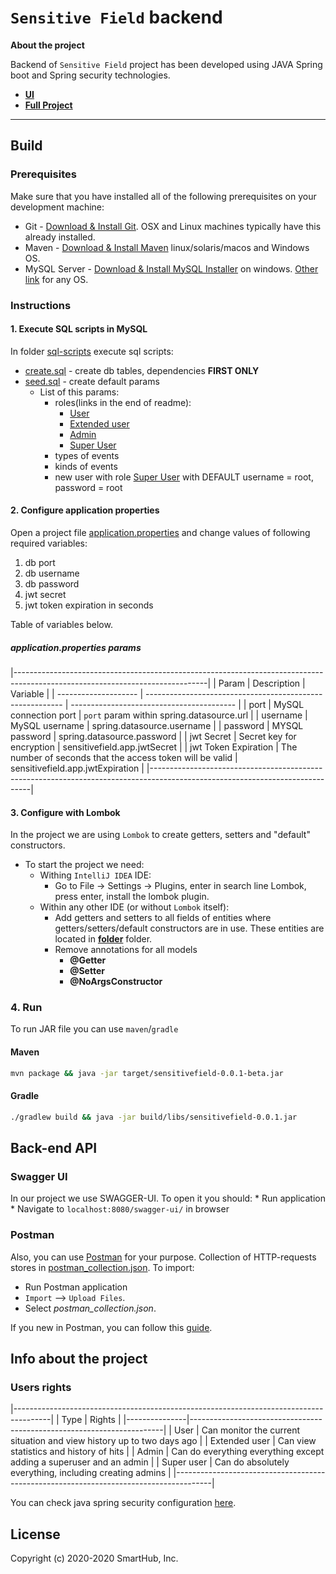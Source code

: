 `Sensitive Field` backend
===============
__About the project__

Backend of `Sensitive Field` project has been developed using JAVA Spring boot and Spring security technologies.

- __[UI](../sensitivefield-front)__
- __[Full Project](https://gitlab.com/m.nawrocki/sensitive-field)__
---


## Build

### Prerequisites

Make sure that you have installed all of the following prerequisites on your development machine:

* Git - [Download & Install Git](https://git-scm.com/downloads). OSX and Linux machines typically have this already installed.
* Maven - [Download & Install Maven](http://maven.apache.org/download.cgi) linux/solaris/macos and Windows OS.
* MySQL Server - [Download & Install MySQL Installer](https://dev.mysql.com/downloads/installer/) on windows. [Other link](https://dev.mysql.com/downloads/mysql/) for any OS.

### Instructions 

#### 1. Execute SQL scripts in MySQL
In folder [sql-scripts](sql-scripts) execute sql scripts:

+ [create.sql](sql-scripts/create.sql) - create db tables, dependencies **FIRST ONLY**
+ [seed.sql](sql-scripts/seed.sql) - create default params
  - List of this params:
    * roles(links in the end of readme):
      * [User]()
      * [Extended user]()
      * [Admin]()
      * [Super User]()
    * types of events
    * kinds of events
    * new user with role [Super User]() with DEFAULT username = root, password = root

#### 2. Configure application properties
Open a project file [application.properties](src/main/resources/application.properties) and change values of following required variables:
1.  db port
2.  db username
2.  db password
3.  jwt secret
4.  jwt token expiration in seconds

Table of variables below.
##### application.properties params

|------------------------------------------------------------------------------------------------------------------------------|
| Param                | Description                                               | Variable                                  |
| -------------------- | --------------------------------------------------------- | ----------------------------------------- |
| port                 | MySQL connection port                                     | `port` param within spring.datasource.url |
| username             | MySQL username                                            | spring.datasource.username                |
| password             | MYSQL password                                            | spring.datasource.password                |
| jwt Secret           | Secret key for encryption                                 | sensitivefield.app.jwtSecret              |
| jwt Token Expiration | The number of seconds that the access token will be valid | sensitivefield.app.jwtExpiration          |
|------------------------------------------------------------------------------------------------------------------------------|

#### 3. Configure with Lombok
In the project we are using `Lombok` to create getters, setters and "default" constructors.
+ To start the project we need:
    - Withing `IntelliJ IDEA` IDE:
        * Go to File -> Settings -> Plugins, enter in search line Lombok, press enter, install the lombok plugin.
    - Within any other IDE (or without `Lombok` itself):
        * Add getters and setters to all fields of entities where getters/setters/default constructors are in use. These entities are located in **[folder](src/main/java/com.hub.sensitivefield/model)** folder.
        * Remove annotations for all models
             * **@Getter**
             * **@Setter**
             * **@NoArgsConstructor**
### 4. Run

To run JAR file you can use `maven`/`gradle`

#### Maven
 
```sh
mvn package && java -jar target/sensitivefield-0.0.1-beta.jar
```
 
#### Gradle  

```sh
./gradlew build && java -jar build/libs/sensitivefield-0.0.1.jar 
```

## Back-end API

### Swagger UI
In our project we use SWAGGER-UI.
To open it you should:
    * Run application
    * Navigate to `localhost:8080/swagger-ui/` in browser

### Postman
Also, you can use [Postman](https://www.postman.com/downloads/) for your purpose.
Collection of HTTP-requests stores in [postman_collection.json](./postman_collection.json).
To import:
* Run Postman application
* `Import` --> `Upload Files`.
* Select *postman_collection.json*.

If you new in Postman, you can follow this [guide](https://learning.postman.com/docs/sending-requests/requests/).
 
  
## Info about the project

### Users rights

|---------------------------------------------------------------------------------------|
| Type          | Rights                                                                |
|---------------|-----------------------------------------------------------------------|
| User          | Can monitor the current situation and view history up to two days ago |
| Extended user | Can view statistics and history of hits                               |
| Admin         | Can do everything everything except adding a superuser and an admin   |
| Super user    | Can do absolutely everything, including creating admins               |
|---------------------------------------------------------------------------------------|

You can check java spring security configuration [here](src/main/java/com.hub.sensitivefield/config/oAuth2Configuration/WebSecurityConfig).

## License
Copyright (c) 2020-2020 SmartHub, Inc.

